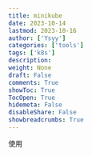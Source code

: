 ```yaml
---
title: minikube
date: 2023-10-14
lastmod: 2023-10-16
author: ['Ysyy']
categories: ['tools']
tags: ['k8s']
description: 
weight: None
draft: False
comments: True
showToc: True
TocOpen: True
hidemeta: False
disableShare: False
showbreadcrumbs: True
---
```

使用